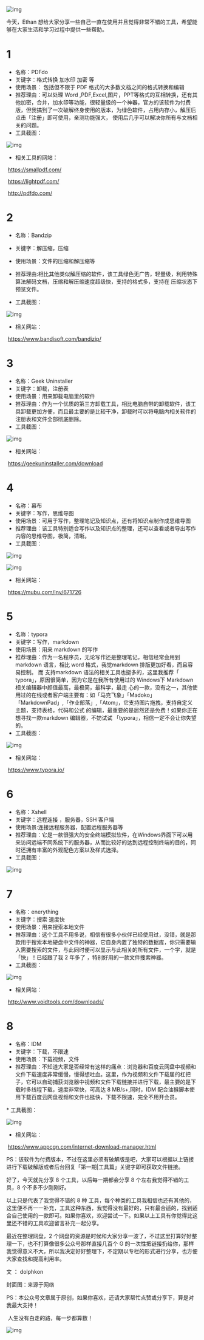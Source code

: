 ![img](https://mmbiz.qpic.cn/mmbiz_jpg/IC9v3eF7SuhialexvlTAg0sbicI3IbXQ0aXXKmZIzZjIsuTVHhstwxfQ4HRCtMmYSPDLqrUdn2EughLsA59OmSEQ/640)

今天，Ethan 想给大家分享一些自己一直在使用并且觉得非常不错的工具，希望能够在大家生活和学习过程中提供一些帮助。

# 1

-  名称：PDFdo
-  关键字：格式转换   加水印   加密 等
- 使用场景： 包括但不限于 PDF 格式的大多数文档之间的格式转换和编辑
- 推荐理由：可以处理  Word ,PDF,Excel,图片，PPT等格式的互相转换，还有其他加密，合并，加水印等功能，很轻量级的一个神器，官方的该软件为付费版，但我搞到了一次破解终身使用的版本，为绿色软件，占用内存小，解压后点击「注册」即可使用，亲测功能强大， 使用后几乎可以解决你所有与文档相关的问题。
-  工具截图：

![img](https://mmbiz.qpic.cn/mmbiz_png/IC9v3eF7Suia6uG2cOU3OcZu4CgjbQFEYxAW1nTIRicb2emMsuINiaLO8ZeOKmjObumNNEKwF639Cxl3AUc9b9Orw/640)

- 相关工具的网站：

​                 https://smallpdf.com/

​                 https://lightpdf.com/

​                 http://pdfdo.com/

# 2

-  名称：Bandzip
-  关键字：解压缩，压缩
-  使用场景：文件的压缩和解压缩等
- 推荐理由:相比其他类似解压缩的软件，该工具绿色无广告，轻量级，利用特殊算法解码文档，压缩和解压缩速度超级快，支持的格式多，支持在 压缩状态下预览文件。

-  工具截图：

![img](https://mmbiz.qpic.cn/mmbiz_png/IC9v3eF7Suia6uG2cOU3OcZu4CgjbQFEY7m2umrX8IF4XchBarmQCnCfjnXqzqsuenyRJpOBCnm8KG7WibpEZUTQ/640)

-  相关网站：

​                 https://www.bandisoft.com/bandizip/

# 3

-  名称：Geek Uninstaller
-  关键字：卸载，注册表
- 使用场景：用来卸载电脑里的软件
-  推荐理由：作为一个优质的第三方卸载工具，相比电脑自带的卸载软件，该工具卸载更加方便，而且最主要的是比较干净，卸载时可以将电脑内相关软件的注册表和文件全部彻底删除。
-  工具截图：

![img](https://mmbiz.qpic.cn/mmbiz_png/IC9v3eF7Suia6uG2cOU3OcZu4CgjbQFEY22o2fibGuLrsyEtqALI5WEnlHvbLxeOmsXK0BLXZcJjibiaoUG3CicJKsA/640)

-  相关网站：

​     https://geekuninstaller.com/download

# 4

-  名称：幕布
-  关键字：写作，思维导图
-  使用场景：可用于写作，整理笔记及知识点，还有将知识点制作成思维导图
- 推荐理由：该工具特别适合写作以及知识点的整理，还可以查看或者导出写作内容的思维导图，极简，清晰。
- 工具截图：

![img](https://mmbiz.qpic.cn/mmbiz_png/IC9v3eF7Suia6uG2cOU3OcZu4CgjbQFEYb1VPxDGlWSyfa2aADZpyczTFuBS87Vvk9icjYBUukV5srmf0tHx1Mhg/640)

![img](https://mmbiz.qpic.cn/mmbiz_png/IC9v3eF7Suia6uG2cOU3OcZu4CgjbQFEYFicNKRnibMMfcAzzPz6iaOSDCc5eiaprjqBEBQ9NsYwVVw5WZCDePGmKTA/640)

- 相关网站：

​              https://mubu.com/inv/671726

# 5

-  名称：typora
-  关键字：写作，markdown
-  使用场景：用来 markdown 的写作
-  推荐理由：作为一名程序员，无论写作还是整理笔记，相信经常会用到markdown 语言，相比 word 格式，我觉markdown 排版更加好看，而且容易控制。 而 支持markdown 语法的相关工具也挺多的，这里我推荐「 typora」，原因很简单，因为它是在我所有使用过的 Windows下 Markdown 相关编辑器中颜值最高，最极简，最科学，最走 心的一款，没有之一，其他使用过的在线或者客户端主要有：如「马克飞象」「Madoko」「MarkdownPad」,「作业部落」,「Atom」，它支持图片拖拽，支持自定义主题，支持表格，代码和公式 的编辑，最重要的是居然还是免费！如果你正在想寻找一款markdown 编辑器，不妨试试 「typora」，相信一定不会让你失望的。
- 工具截图：

![img](https://mmbiz.qpic.cn/mmbiz_png/IC9v3eF7Suia6uG2cOU3OcZu4CgjbQFEYL7RTlkz2aEPx85BmKicSTUp5UyImibjxs5uZK2zb539yku6ETLG4Yvjg/640)

-  相关网站：

​            https://www.typora.io/

# 6

-  名称：Xshell
-  关键字：远程连接 ，服务器，SSH 客户端
- 使用场景:连接远程服务器，配置远程服务器等
- 推荐理由：它是一款很强大的安全终端模拟软件，在Windows界面下可以用来访问远端不同系统下的服务器，从而比较好的达到远程控制终端的目的，同时还拥有丰富的外观配色方案以及样式选择。
- 工具截图：

![img](https://mmbiz.qpic.cn/mmbiz_png/IC9v3eF7Suia6uG2cOU3OcZu4CgjbQFEYDCichNicxicZa4RaqFY8H001zHzG28z2O322I3fSWOalhwTL4kGMceORQ/640)

# 7

- 名称：enerything
-  关键字：搜索  速度快    
-  使用场景：用来搜索本地文件
- 推荐理由：这个工具不用多说，相信有很多小伙伴已经使用过，没错，就是那款用于搜索本地硬盘中文件的神器，它自身内置了独特的数据库，你只需要输入需要搜索的文件，与此同时便可以显示与此相关的所有文件，一个字，就是「快」！已经跟了我 2 年多了 ，特别好用的一款文件搜索神器。
- 工具截图：

![img](https://mmbiz.qpic.cn/mmbiz_png/IC9v3eF7Suia6uG2cOU3OcZu4CgjbQFEY7utnXfaQ8hYygaJ3WibLErbr18ljfnerRWbRmKYX4MaVq5WGX5ibubog/640)

-  相关网站：

​                 http://www.voidtools.com/downloads/

# 8

-  名称：IDM
-  关键字：下载，不限速
- 使用场景：下载视频，文件
-  推荐理由：不知道大家是否经常有这样的痛点：浏览器和百度云网盘中视频和文件下载速度非常缓慢，慢得想吐血。这里，作为视频和文件下载届的杠把子，它可以自动捕获浏览器中视频和文件下载链接并进行下载，最主要的是下载时多线程下载，速度非常快，可高达 8 MB/s+,同时，IDM 配合油猴脚本使用下载百度云网盘视频和文件也挺快，下载不限速，完全不用开会员。

\* 工具截图：

![img](https://mmbiz.qpic.cn/mmbiz_png/IC9v3eF7Suia6uG2cOU3OcZu4CgjbQFEYT58zgZnibzdib4Ra6FGyW8YOrUeueeP2vnFxuiaIA5YVXO2w6E6NwwoWA/640)

- 相关网站：

​               https://www.appcgn.com/internet-download-manager.html

PS：该软件为付费版本，不过在这里必须有破解版是吧，大家可以根据以上链接进行下载破解版或者后台回复「第一期|工具篇」关键字即可获取文件链接。

好了，今天就先分享 8  个工具，以后每一期都会分享 8 个左右我觉得不错的工具，8 个不多不少刚刚好。

以上只是代表了我觉得不错的 8 种 工具，每个种类的工具我相信也还有其他的，这里便不再一一补充，工具这种东西，我觉得没有最好的，只有最合适的，找到适合自己使用的一款即可。如果你喜欢，欢迎尝试一下。如果以上工具有你觉得比这里还不错的工具欢迎留言补充一起分享。

最近在整理网盘，2 个网盘的资源是时候和大家分享一波了，不过这里打算好好整理一下，也不打算像很多公众号那样直接几百个 G 的一次性把链接扔给你，那样我觉得意义不大，所以我决定好好整理下，不定期以专栏的形式进行分享，也方便大家查找和提高利用率。

   文  ： dolphkon

封面图：来源于网络

PS：本公众号文章属于原创，如果你喜欢，还请大家帮忙点赞或分享下，算是对我最大支持！

​                         人生没有白走的路，每一步都算数！

![img](https://mmbiz.qpic.cn/mmbiz_jpg/IC9v3eF7SujEn3VKib6keW3VzQiajpYPT3S1aEx1M36PmALtnw4DZKNhoRnyyQLb1AuAzmrXRXFibeqUV9UtExeQQ/640)